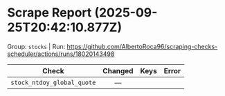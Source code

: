 # Scrape Report (2025-09-25T20:42:10.877Z)

Group: `stocks`  |  Run: https://github.com/AlbertoRoca96/scraping-checks-scheduler/actions/runs/18020143498

| Check | Changed | Keys | Error |
|---|:---:|:--|:--|
| `stock_ntdoy_global_quote` | — |  |  |

